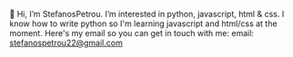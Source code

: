 👋 Hi, I’m StefanosPetrou. I’m interested in python, javascript, html & css. I know how to write python so I'm learning javascript and html/css at the moment. 
Here's my email so you can get in touch with me:
	email: stefanospetrou22@gmail.com
